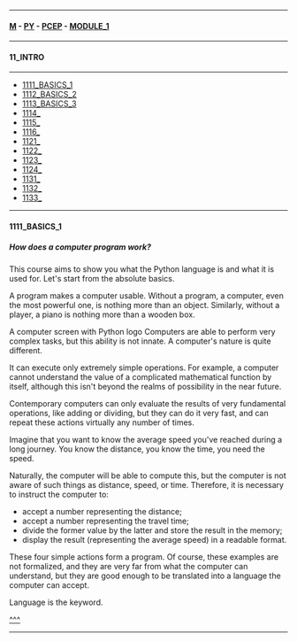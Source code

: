 
---

#### [M](https://github.com/ttltrk/TTT/blob/master/menu.md) - [PY](https://github.com/ttltrk/TTT/blob/master/PY/PY.md) - [PCEP](https://github.com/ttltrk/TTT/blob/master/PY/PCEP/PCEP.md) - [MODULE_1](https://github.com/ttltrk/TTT/blob/master/PY/PCEP/MODULE_1/MODULE_1.md)

---

#### 11_INTRO

---

* [1111_BASICS_1](#1111_BASICS_1)
* [1112_BASICS_2](#1112_BASICS_2)
* [1113_BASICS_3](#1113_BASICS_3)
* [1114_](#)
* [1115_](#)
* [1116_](#)
* [1121_](#)
* [1122_](#)
* [1123_](#)
* [1124_](#)
* [1131_](#)
* [1132_](#)
* [1133_](#)

---

#### 1111_BASICS_1

##### How does a computer program work?
This course aims to show you what the Python language is and what it is used for. Let's start from the absolute basics.

A program makes a computer usable. Without a program, a computer, even the most powerful one, is nothing more than an object. Similarly, without a player, a piano is nothing more than a wooden box.

A computer screen with Python logo
Computers are able to perform very complex tasks, but this ability is not innate. A computer's nature is quite different.

It can execute only extremely simple operations. For example, a computer cannot understand the value of a complicated mathematical function by itself, although this isn't beyond the realms of possibility in the near future.

Contemporary computers can only evaluate the results of very fundamental operations, like adding or dividing, but they can do it very fast, and can repeat these actions virtually any number of times.


Imagine that you want to know the average speed you've reached during a long journey. You know the distance, you know the time, you need the speed.

Naturally, the computer will be able to compute this, but the computer is not aware of such things as distance, speed, or time. Therefore, it is necessary to instruct the computer to:

- accept a number representing the distance;
- accept a number representing the travel time;
- divide the former value by the latter and store the result in the memory;
- display the result (representing the average speed) in a readable format.

These four simple actions form a program. Of course, these examples are not formalized, and they are very far from what the computer can understand, but they are good enough to be translated into a language the computer can accept.

Language is the keyword.

[^^^](#11_INTRO)

---
